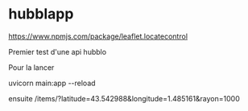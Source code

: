 # hubblapp

https://www.npmjs.com/package/leaflet.locatecontrol

Premier test d'une api hubblo

Pour la lancer

uvicorn main:app --reload

ensuite 
/items/?latitude=43.542988&longitude=1.485161&rayon=1000
